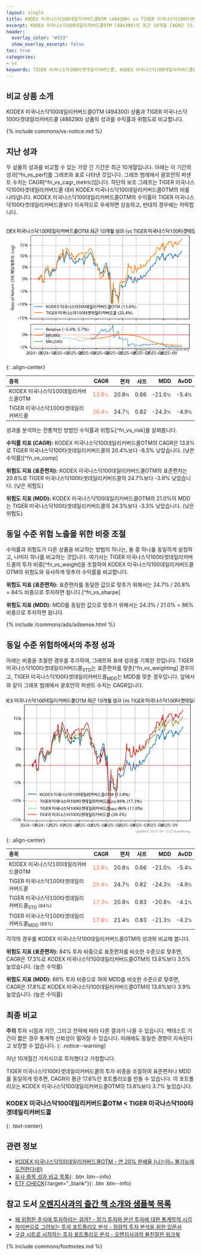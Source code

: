 ```yaml
---
layout: single
title: KODEX 미국나스닥100데일리커버드콜OTM (494300) vs TIGER 미국나스닥100타겟데일리커버드콜 (486290)
excerpt: KODEX 미국나스닥100데일리커버드콜OTM (494300)의 최근 10개월 CAGR은 13.8%로 TIGER 미국나스닥100타겟데일리커버드콜 (486290)의 20.4%보다 -6.5% 낮았습니다.
header:
  overlay_color: "#333"
  show_overlay_excerpt: false
toc: true
categories:
- vs
keywords: TIGER 미국나스닥100타겟데일리커버드콜, KODEX 미국나스닥100데일리커버드콜OTM, KODEX 미국나스닥100데일리커버드콜OTM TIGER 미국나스닥100타겟데일리커버드콜 비교, 494300, 486290, 494300 494300 비교
---
```


## 비교 상품 소개


KODEX 미국나스닥100데일리커버드콜OTM (494300) 상품과 TIGER 미국나스닥100타겟데일리커버드콜 (486290) 상품의 성과를 수익률과 위험도로 비교합니다.





{% include commons/vs-notice.md %}

## 지난 성과

두 상품의 성과를 비교할 수 있는 가장 긴 기간은 최근 10개월입니다. 아래는 이 기간의 성과[^fn_vs_perf]를 그래프와 표로 나타낸 것입니다.
그래프 범례에서 괄호안의 퍼센트 수치는 CAGR[^fn_vs_cagr_metric]입니다.
하단의 보조 그래프는 TIGER 미국나스닥100타겟데일리커버드콜 대비 KODEX 미국나스닥100데일리커버드콜OTM의 비를 나타냅니다.
KODEX 미국나스닥100데일리커버드콜OTM의 수익률이 TIGER 미국나스닥100타겟데일리커버드콜보다 지속적으로 우세하면 상승하고, 반대의 경우에는 하락합니다.

![KODEX 미국나스닥100데일리커버드콜OTM](/vs/images/494300-vs-486290_dual.png){: .align-center}

| **종목** | **CAGR** | **편차** | **샤프** | **MDD** | **AvDD** |
| :------------ | ------: | -----------: | -------: | ------: | -------: |
| KODEX 미국나스닥100데일리커버드콜OTM | <span style="color: tomato">13.8<small>%</small></span> | 20.8<small>%</small> | 0.66 | -21.0<small>%</small> | -5.4<small>%</small> |
| TIGER 미국나스닥100타겟데일리커버드콜 | <span style="color: tomato">20.4<small>%</small></span> | 24.7<small>%</small> | 0.82 | -24.3<small>%</small> | -4.9<small>%</small> |

<!-- more -->


성과를 분석하는 전통적인 방법인 수익률과 위험도[^fn_vs_risk]를 살펴봅니다.

**수익률 지표 (CAGR):** KODEX 미국나스닥100데일리커버드콜OTM의 CAGR은 13.8%로 TIGER 미국나스닥100타겟데일리커버드콜의 20.4%보다 -6.5% 낮았습니다. (낮은 수익률)[^fn_vs_comp]

**위험도 지표 (표준편차):** KODEX 미국나스닥100데일리커버드콜OTM의 표준편차는 20.8%로 TIGER 미국나스닥100타겟데일리커버드콜의 24.7%보다 -3.9% 낮았습니다. (낮은 위험도)

**위험도 지표 (MDD):** KODEX 미국나스닥100데일리커버드콜OTM의 21.0%의 MDD는 TIGER 미국나스닥100타겟데일리커버드콜의 24.3%보다 -3.3% 낮았습니다. (낮은 위험도)



## 동일 수준 위험 노출을 위한 비중 조절

수익률과 위험도가 다른 상품을 비교하는 방법의 하나는, 둘 중 하나를 동일하게 설정하고, 나머지 하나를 비교하는 것입니다.
여기서는 TIGER 미국나스닥100타겟데일리커버드콜의 투자 비중[^fn_vs_weight]을 조절하여 KODEX 미국나스닥100데일리커버드콜OTM의 위험도와 유사하게 맞추어 수익률를 비교합니다.

**위험도 지표 (표준편차):** 표준편차를 동일한 값으로 맞추기 위해서는 24.7% / 20.8% = 84% 비중으로 투자하면 됩니다.[^fn_vs_sharpe]

**위험도 지표 (MDD):** MDD를 동일한 값으로 맞추기 위해서는 24.3% / 21.0% = 86% 비중으로 투자하면 됩니다.


{% include /commons/ads/adsense.html %}



## 동일 수준 위험하에서의 추정 성과

아래는 비중을 조절한 경우를 추가하여, 그래프와 표에 성과를 기록한 것입니다.
TIGER 미국나스닥100타겟데일리커버드콜<sub>STD</sub>는 표준편차를 맞춘[^fn_vs_weighting] 경우이고, TIGER 미국나스닥100타겟데일리커버드콜<sub>MDD</sub>는 MDD를 맞춘 경우입니다.
앞에서와 같이 그래프 범례에서 괄호안의 퍼센트 수치는 CAGR입니다.


![KODEX 미국나스닥100데일리커버드콜OTM](/vs/images/494300-vs-486290.png){: .align-center}



| **종목** | **CAGR** | **편차** | **샤프** | **MDD** | **AvDD** |
| :------------ | ------: | -----------: | -------: | ------: | -------: |
| KODEX 미국나스닥100데일리커버드콜OTM | <span style="color: tomato">13.8<small>%</small></span> | 20.8<small>%</small> | 0.66 | -21.0<small>%</small> | -5.4<small>%</small> |
| TIGER 미국나스닥100타겟데일리커버드콜 | <span style="color: tomato">20.4<small>%</small></span> | 24.7<small>%</small> | 0.82 | -24.3<small>%</small> | -4.9<small>%</small> |
| TIGER 미국나스닥100타겟데일리커버드콜<sub>STD</sub> <small>(84%)</small> | <span style="color: tomato">17.3<small>%</small></span> | 20.8<small>%</small> | 0.83 | -20.8<small>%</small> | -4.1<small>%</small> |
| TIGER 미국나스닥100타겟데일리커버드콜<sub>MDD</sub> <small>(86%)</small> | <span style="color: tomato">17.8<small>%</small></span> | 21.4<small>%</small> | 0.83 | -21.3<small>%</small> | -4.2<small>%</small> |



각각의 경우를 KODEX 미국나스닥100데일리커버드콜OTM의 성과와 비교해 봅니다.

**위험도 지표 (표준편차):** 84% 투자 비중으로 표준편차를 비슷한 수준으로 맞추면, CAGR은 17.3%로 KODEX 미국나스닥100데일리커버드콜OTM의 13.8%보다 3.5% 높았습니다. (높은 수익률)

**위험도 지표 (MDD):** 86% 투자 비중으로 하여 MDD를 비슷한 수준으로 맞추면, CAGR은 17.8%로 KODEX 미국나스닥100데일리커버드콜OTM의 13.8%보다 3.9% 높았습니다. (높은 수익률)




## 최종 비교

**주의** 투자 시점과 기간, 그리고 전략에 따라 다른 결과가 나올 수 있습니다. 백테스트 기간이 짧은 경우 통계적 신뢰성이 떨어질 수 있습니다. 미래에도 동일한 경향이 지속된다고 보장할 수 없습니다.
{: .notice--warning}

지난 10개월간 거치식으로 투자했다고 가정합니다.

TIGER 미국나스닥100타겟데일리커버드콜의 투자 비중을 조절하여 표준편차나 MDD를 동일하게 맞추면, CAGR이 평균 17.6%인 포트폴리오를 만들 수 있습니다.
이 포트폴리오는 KODEX 미국나스닥100데일리커버드콜OTM의 13.8%보다 3.7% 높았습니다.

### KODEX 미국나스닥100데일리커버드콜OTM &lt; TIGER 미국나스닥100타겟데일리커버드콜
{: .text-center}


## 관련 정보

- [KODEX 미국나스닥100데일리커버드콜OTM - 연 20% 분배율 (나는야~ 불가능에 도전한다네!)](https://kongdori.tistory.com/356)
- [유사 종목 성과 비교 목록](/vs/){: .btn .btn--info}
- [ETF CHECK](https://www.etfcheck.co.kr/mobile/etpitem/486290/compare?compCode%5B%5D=494300){:target="_blank"}{: .btn .btn--info}


## 참고 도서 [오렌지사과의 출간 책 소개와 샘플북 목록](https://kongdori.tistory.com/691)

- [왜 위험한 주식에 투자하라는 걸까? - 장기 투자와 분산 투자에 대한 통계학적 시각](https://kongdori.tistory.com/421)
- [파이썬으로 그려보는 투자 포트폴리오 분석  - 정량적 투자 분석을 위한 입문서](https://kongdori.tistory.com/643)
- [구글 시트로 시작하는 투자 포트폴리오 분석 - 오렌지사과의 불친절한 워크북](https://kongdori.tistory.com/449)

{% include commons/footnotes.md %}